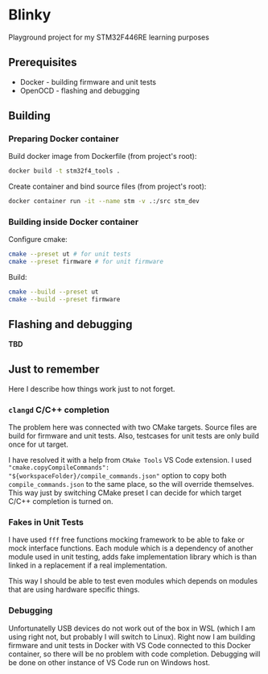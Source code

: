# Blinky

Playground project for my STM32F446RE learning purposes

## Prerequisites 

 - Docker - building firmware and unit tests
 - OpenOCD  - flashing and debugging

## Building 

### Preparing Docker container

Build docker image from Dockerfile (from project's root):

```bash
docker build -t stm32f4_tools .
```

Create container and bind source files (from project's root):

```bash
docker container run -it --name stm -v .:/src stm_dev
```

### Building inside Docker container

Configure cmake:

```bash
cmake --preset ut # for unit tests
cmake --preset firmware # for unit firmware
```

Build:

```bash
cmake --build --preset ut
cmake --build --preset firmware
```

## Flashing and debugging

__TBD__

## Just to remember

Here I describe how things work just to not forget.

### `clangd` C/C++ completion

The problem here was connected with two CMake targets. Source files are build for firmware 
and unit tests. Also, testcases for unit tests are only build once for ut target.

I have resolved it with a help from `CMake Tools` VS Code extension. I used
`"cmake.copyCompileCommands": "${workspaceFolder}/compile_commands.json"` option to copy
both `compile_commands.json` to the same place, so the will override themselves. This way
just by switching CMake preset I can decide for which target C/C++ completion is turned on.

### Fakes in Unit Tests

I have used `fff` free functions mocking framework to be able to fake or mock interface 
functions. Each module which is a dependency of another module used in unit testing, adds
fake implementation library which is than linked in a replacement if a real implementation.

This way I should be able to test even modules which depends on modules that are using 
hardware specific things.

### Debugging

Unfortunatelly USB devices do not work out of the box in WSL (which I am using right not,
but probably I will switch to Linux). Right now I am building firmware and unit tests in
Docker with VS Code connected to this Docker container, so there will be no problem with
code completion. Debugging will be done on other instance of VS Code run on Windows host.
